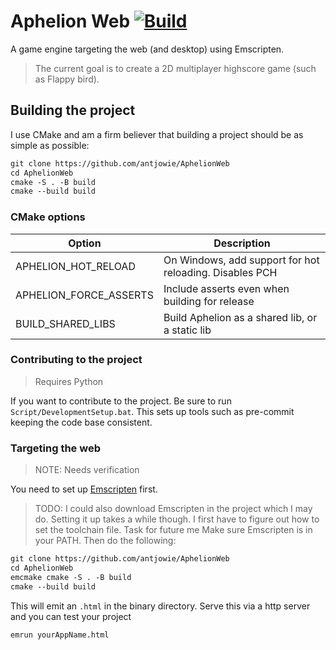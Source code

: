 # Aphelion Web [![Build](https://github.com/antjowie/AphelionWeb/actions/workflows/cmake.yml/badge.svg)](https://github.com/antjowie/AphelionWeb/actions/workflows/cmake.yml)

A game engine targeting the web (and desktop) using Emscripten.

> The current goal is to create a 2D multiplayer highscore game (such as Flappy bird).
## Building the project
I use CMake and am a firm believer that building a project should be as simple as possible:

```md
git clone https://github.com/antjowie/AphelionWeb
cd AphelionWeb
cmake -S . -B build
cmake --build build
```
### CMake options
| Option                 | Description                                             |
| ---------------------- | ------------------------------------------------------- |
| APHELION_HOT_RELOAD    | On Windows, add support for hot reloading. Disables PCH |
| APHELION_FORCE_ASSERTS | Include asserts even when building for release          |
| BUILD_SHARED_LIBS      | Build Aphelion as a shared lib, or a static lib         |
### Contributing to the project
> Requires Python

If you want to contribute to the project. Be sure to run `Script/DevelopmentSetup.bat`. This sets up tools such as pre-commit keeping the code base consistent.
### Targeting the web
> NOTE: Needs verification

You need to set up [Emscripten](https://emscripten.org/docs/getting_started/downloads.html) first.

> TODO: I could also download Emscripten in the project which I may do. Setting it up takes a while though. I first have to figure out how to set the toolchain file. Task for future me
> Make sure Emscripten is in your PATH. Then do the following:

```md
git clone https://github.com/antjowie/AphelionWeb
cd AphelionWeb
emcmake cmake -S . -B build
cmake --build build
```

This will emit an `.html` in the binary directory. Serve this via a http server and you can test your project

```md
emrun yourAppName.html
```
